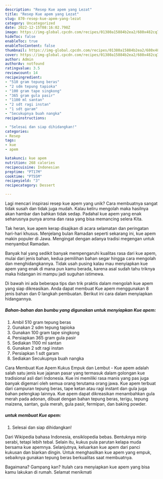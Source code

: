 ```yaml
---
description: "Resep Kue apem yang Lezat"
title: "Resep Kue apem yang Lezat"
slug: 870-resep-kue-apem-yang-lezat
category: Uncategorized
date: 2022-12-15T08:16:02.798Z
image: https://img-global.cpcdn.com/recipes/01380a15884b2ea2/680x482cq70/kue-apem-foto-resep-utama.jpg
hideToc: false
enableToc: true
enableTocContent: false
thumbnail: https://img-global.cpcdn.com/recipes/01380a15884b2ea2/680x482cq70/kue-apem-foto-resep-utama.jpg
cover: https://img-global.cpcdn.com/recipes/01380a15884b2ea2/680x482cq70/kue-apem-foto-resep-utama.jpg
author: Admin
authorAv: notfound
ratingvalue: 3.5
reviewcount: 14
recipeingredient:
- "510 gram tepung beras"
- "2 sdm tepung tapioka"
- "100 gram tape singkong"
- "365 gram gula pasir"
- "1100 ml santan"
- "2 sdt ragi instan"
- "1 sdt garam"
- "Secukupnya buah nangka"
recipeinstructions:

- "Selesai dan siap dihidangkan!"
categories:
- Resep
tags:
- kue
- apem

katakunci: kue apem 
nutrition: 268 calories
recipecuisine: Indonesian
preptime: "PT17M"
cooktime: "PT55M"
recipeyield: "3"
recipecategory: Dessert

---
```





Lagi mencari inspirasi resep kue apem yang unik? Cara membuatnya sangat tidak susah dan tidak juga mudah. Kalau keliru mengolah maka hasilnya akan hambar dan bahkan tidak sedap. Padahal kue apem yang enak seharusnya punya aroma dan rasa yang bisa memancing selera Kita.





Tak heran, kue apem kerap disajikan di acara selamatan dan peringatan hari-hari khusus. Menjelang bulan Ramadan seperti sekarang ini, kue apem makin populer di Jawa. Mengingat dengan adanya tradisi megengan untuk menyambut Ramadan.

Banyak hal yang sedikit banyak mempengaruhi kualitas rasa dari kue apem, mulai dari jenis bahan, kedua pemilihan bahan segar hingga cara mengolah dan menghidangkannya. Tidak usah pusing kalau mau menyiapkan kue apem yang enak di mana pun kamu berada, karena asal sudah tahu triknya maka hidangan ini mampu jadi suguhan istimewa.






Di bawah ini ada beberapa tips dan trik praktis dalam mengolah kue apem yang siap dikreasikan. Anda dapat membuat Kue apem menggunakan 8 jenis bahan dan 0 langkah pembuatan. Berikut ini cara dalam menyiapkan hidangannya.

<!--inarticleads1-->

##### Bahan-bahan dan bumbu yang digunakan untuk menyiapkan Kue apem:

1. Ambil 510 gram tepung beras
1. Gunakan 2 sdm tepung tapioka
1. Gunakan 100 gram tape singkong
1. Persiapkan 365 gram gula pasir
1. Sediakan 1100 ml santan
1. Gunakan 2 sdt ragi instan
1. Persiapkan 1 sdt garam
1. Sediakan Secukupnya buah nangka


Cara Membuat Kue Apem Kukus Empuk dan Lembut - Kue apem adalah salah satu jenis kue jajanan pasar yang termasuk dalam golongan kue tradisional asli dari Indonesia. Kue ini memiliki rasa manis yang pas juga banyak digemari oleh semua orang terutama orang jawa. Kue apem terbuat dari campuran tepung beras, tape ketan atau ragi instant dan gula juga bahan pelengkap lainnya. Kue apem dapat dikreasikan menambahkan gula merah pada adonan, dibuat dengan bahan tepung beras, terigu, tepung maizena, santan, gula merah, gula pasir, fermipan, dan baking powder. 

<!--inarticleads2-->

#####  untuk membuat Kue apem:


1. Selesai dan siap dihidangkan!

Dari Wikipedia bahasa Indonesia, ensiklopedia bebas. Bentuknya mirip serabi, tetapi lebih tebal. Selain itu, kukus pula parutan kelapa muda bersama kue apemnya. Selanjutnya, keluarkan kue apem dari panci kukusan dan biarkan dingin. Untuk menghasilkan kue apem yang empuk, sebaiknya gunakan tepung beras berkualitas saat membuatnya. 

Bagaimana? Gampang kan? Itulah cara menyiapkan kue apem yang bisa kamu lakukan di rumah. Selamat menikmati

